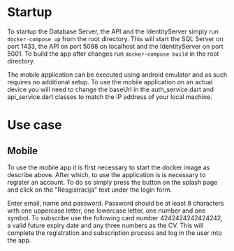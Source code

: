 # Startup
To startup the Database Server, the API and the IdentityServer simply run `docker-compose up` from the root directory. This will start the SQL Server on port 1433, the API on port 5098 on localhost and the IdentityServer on port 5001. 
To build the app after changes run `docker-compose build` in the root directory.

The mobile application can be executed using android emulator and as such requires no additional setup. To use the mobile application on an actual device you will need to change the baseUrl in the auth_service.dart and api_service.dart classes to match the IP address of your local machine.

# Use case
## Mobile
To use the mobile app it is first necessary to start the docker image as describe above. After which, to use the application is is necessary to register an account. To do so simply press the button on the splash page and click on the "Resgistracija" text under the login form.

Enter email, name and password. Password should be at least 8 characters with one uppercase letter, one lowercase letter, one number and one symbol.
To subscribe use the following card number 4242424242424242, a valid future expiry date and any three numbers as the CV. This will complete the registration and subscription process and log in the user into the app.
